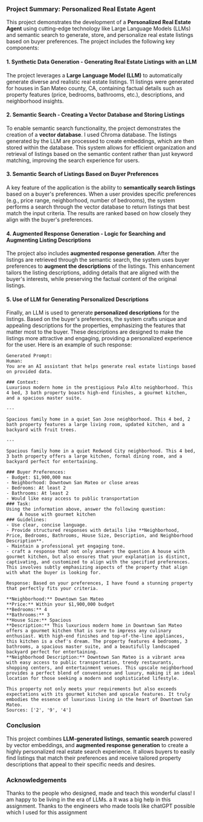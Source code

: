### **Project Summary: Personalized Real Estate Agent**

This project demonstrates the development of a **Personalized Real Estate Agent** using cutting-edge technology like Large Language Models (LLMs) and semantic search to generate, store, and personalize real estate listings based on buyer preferences. The project includes the following key components:

#### **1. Synthetic Data Generation - Generating Real Estate Listings with an LLM**
The project leverages a **Large Language Model (LLM)** to automatically generate diverse and realistic real estate listings. 11 listings were generated for houses in San Mateo county, CA, containing factual details such as property features (price, bedrooms, bathrooms, etc.), descriptions, and neighborhood insights. 

#### **2. Semantic Search - Creating a Vector Database and Storing Listings**
To enable semantic search functionality, the project demonstrates the creation of a **vector database**. I used Chroma database. The listings generated by the LLM are processed to create embeddings, which are then stored within the database. This system allows for efficient organization and retrieval of listings based on the semantic content rather than just keyword matching, improving the search experience for users. 

#### **3. Semantic Search of Listings Based on Buyer Preferences**
A key feature of the application is the ability to **semantically search listings** based on a buyer's preferences. When a user provides specific preferences (e.g., price range, neighborhood, number of bedrooms), the system performs a search through the vector database to return listings that best match the input criteria. The results are ranked based on how closely they align with the buyer's preferences.

#### **4. Augmented Response Generation - Logic for Searching and Augmenting Listing Descriptions**
The project also includes **augmented response generation**. After the listings are retrieved through the semantic search, the system uses buyer preferences to **augment the descriptions** of the listings. This enhancement tailors the listing descriptions, adding details that are aligned with the buyer's interests, while preserving the factual content of the original listings. 

#### **5. Use of LLM for Generating Personalized Descriptions**
Finally, an LLM is used to generate **personalized descriptions** for the listings. Based on the buyer's preferences, the system crafts unique and appealing descriptions for the properties, emphasizing the features that matter most to the buyer. These descriptions are designed to make the listings more attractive and engaging, providing a personalized experience for the user. Here is an example of such response:
```
Generated Prompt:
Human: 
You are an AI assistant that helps generate real estate listings based on provided data. 

### Context:
Luxurious modern home in the prestigious Palo Alto neighborhood. This 4 bed, 3 bath property boasts high-end finishes, a gourmet kitchen, and a spacious master suite.

---

Spacious family home in a quiet San Jose neighborhood. This 4 bed, 2 bath property features a large living room, updated kitchen, and a backyard with fruit trees.

---

Spacious family home in a quiet Redwood City neighborhood. This 4 bed, 3 bath property offers a large kitchen, formal dining room, and a backyard perfect for entertaining.

### Buyer Preferences:
- Budget: $1,900,000 max
- Neighborhood: Downtown San Mateo or close areas
- Bedrooms: At least 2
- Bathrooms: At least 2
- Would like easy access to public transportation
### Task:
Using the information above, answer the following question:
     A house with gourmet kitchen
### Guidelines:
- Use clear, concise language.
- Provide structured responses with details like **Neighborhood, Price, Bedrooms, Bathrooms, House Size, Description, and Neighborhood Description**.
- Maintain a professional yet engaging tone.
- craft a response that not only answers the question A house with gourmet kitchen, but also ensures that your explanation is distinct, captivating, and customized to align with the specified preferences. This involves subtly emphasizing aspects of the property that align with what the buyer is looking for.

Response: Based on your preferences, I have found a stunning property that perfectly fits your criteria. 

**Neighborhood:** Downtown San Mateo
**Price:** Within your $1,900,000 budget
**Bedrooms:** 4
**Bathrooms:** 3
**House Size:** Spacious
**Description:** This luxurious modern home in Downtown San Mateo offers a gourmet kitchen that is sure to impress any culinary enthusiast. With high-end finishes and top-of-the-line appliances, this kitchen is a chef's dream. The property features 4 bedrooms, 3 bathrooms, a spacious master suite, and a beautifully landscaped backyard perfect for entertaining. 
**Neighborhood Description:** Downtown San Mateo is a vibrant area with easy access to public transportation, trendy restaurants, shopping centers, and entertainment venues. This upscale neighborhood provides a perfect blend of convenience and luxury, making it an ideal location for those seeking a modern and sophisticated lifestyle. 

This property not only meets your requirements but also exceeds expectations with its gourmet kitchen and upscale features. It truly embodies the essence of luxurious living in the heart of Downtown San Mateo.
Sources: ['2', '9', '4']

```

### **Conclusion**
This project combines **LLM-generated listings**, **semantic search** powered by vector embeddings, and **augmented response generation** to create a highly personalized real estate search experience. It allows buyers to easily find listings that match their preferences and receive tailored property descriptions that appeal to their specific needs and desires.

### **Acknowledgements**
Thanks to the people who designed, made and teach this wonderful class! I am happy to be living in the era of LLMs. a It was a big help in this assignment. Thanks to the engineers who made tools like chatGPT possible which I used for this assignment
